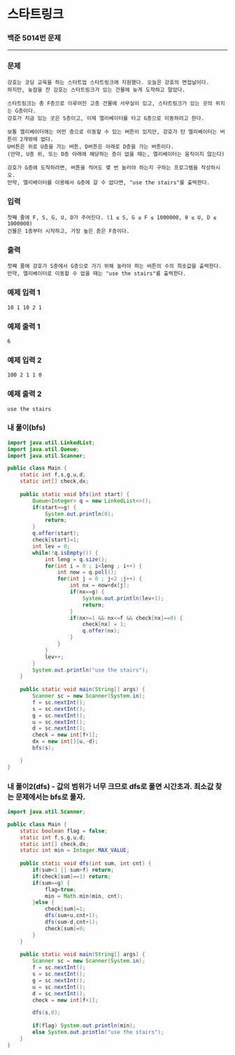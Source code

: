 # 스타트링크

### 백준 5014번 문제

------------


### 문제

    강호는 코딩 교육을 하는 스타트업 스타트링크에 지원했다. 오늘은 강호의 면접날이다. 
    하지만, 늦잠을 잔 강호는 스타트링크가 있는 건물에 늦게 도착하고 말았다.

    스타트링크는 총 F층으로 이루어진 고층 건물에 사무실이 있고, 스타트링크가 있는 곳의 위치는 G층이다. 
    강호가 지금 있는 곳은 S층이고, 이제 엘리베이터를 타고 G층으로 이동하려고 한다.

    보통 엘리베이터에는 어떤 층으로 이동할 수 있는 버튼이 있지만, 강호가 탄 엘리베이터는 버튼이 2개밖에 없다. 
    U버튼은 위로 U층을 가는 버튼, D버튼은 아래로 D층을 가는 버튼이다. 
    (만약, U층 위, 또는 D층 아래에 해당하는 층이 없을 때는, 엘리베이터는 움직이지 않는다)

    강호가 G층에 도착하려면, 버튼을 적어도 몇 번 눌러야 하는지 구하는 프로그램을 작성하시오. 
    만약, 엘리베이터를 이용해서 G층에 갈 수 없다면, "use the stairs"를 출력한다.

### 입력

    첫째 줄에 F, S, G, U, D가 주어진다. (1 ≤ S, G ≤ F ≤ 1000000, 0 ≤ U, D ≤ 1000000) 
    건물은 1층부터 시작하고, 가장 높은 층은 F층이다.

### 출력

    첫째 줄에 강호가 S층에서 G층으로 가기 위해 눌러야 하는 버튼의 수의 최솟값을 출력한다. 
    만약, 엘리베이터로 이동할 수 없을 때는 "use the stairs"를 출력한다.

### 예제 입력 1 

    10 1 10 2 1

### 예제 출력 1 

    6

### 예제 입력 2 

    100 2 1 1 0

### 예제 출력 2 

    use the stairs

### 내 풀이(bfs)


```java
import java.util.LinkedList;
import java.util.Queue;
import java.util.Scanner;

public class Main {
	static int f,s,g,u,d;
	static int[] check,dx;
	
	public static void bfs(int start) {
		Queue<Integer> q = new LinkedList<>();
		if(start==g) {
			System.out.println(0);
			return;
		}
		q.offer(start);
		check[start]=1;
		int lev = 0;
		while(!q.isEmpty()) {
			int leng = q.size();
			for(int i = 0 ; i<leng ; i++) {
				int now = q.poll();
				for(int j = 0 ; j<2 ;j++) {
					int nx = now+dx[j];
					if(nx==g) {
						System.out.println(lev+1);
						return;
					}
					if(nx>=1 && nx<=f && check[nx]==0) {
						check[nx] = 1;
						q.offer(nx);
					}
				}
			}
			lev++;
		}
		System.out.println("use the stairs");
	}
	
    public static void main(String[] args) {
    	Scanner sc = new Scanner(System.in);
    	f = sc.nextInt();
    	s = sc.nextInt();
    	g = sc.nextInt();
    	u = sc.nextInt();
    	d = sc.nextInt();
    	check = new int[f+1];
    	dx = new int[]{u,-d};
    	bfs(s);

    }
}
```


### 내 풀이2(dfs) - 값의 범위가 너무 크므로 dfs로 풀면 시간초과. 최소값 찾는 문제에서는 bfs로 풀자.

```java
import java.util.Scanner;

public class Main {
	static boolean flag = false;
	static int f,s,g,u,d;
	static int[] check,dx;
	static int min = Integer.MAX_VALUE;
	
	public static void dfs(int sum, int cnt) {
		if(sum<1 || sum>f) return;
		if(check[sum]==1) return;
		if(sum==g) {
			flag=true;
			min = Math.min(min, cnt);
		}else {
			check[sum]=1;
			dfs(sum+u,cnt+1);
			dfs(sum-d,cnt+1);
			check[sum]=0;
		}
	}
	
    public static void main(String[] args) {
    	Scanner sc = new Scanner(System.in);
    	f = sc.nextInt();
    	s = sc.nextInt();
    	g = sc.nextInt();
    	u = sc.nextInt();
    	d = sc.nextInt();
    	check = new int[f+1];

    	dfs(s,0);
    	
    	if(flag) System.out.println(min);
    	else System.out.println("use the stairs");
    }
}
```